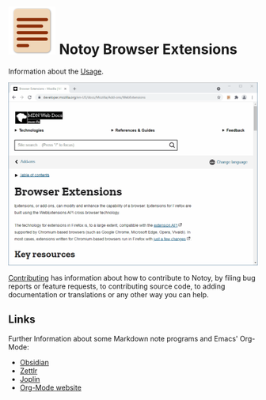 # ![](./images/icon_transp_96.png) Notoy Browser Extensions

Information about the [Usage](./usage.md).

![GIF showing the usage of the Notoy browser extension](./images/video_en_mdn.gif)

[Contributing](./contributing.md) has information about how to contribute to Notoy, by
filing bug reports or feature requests, to contributing source code, to adding documentation
or translations or any other way you can help.

## Links

Further Information about some Markdown note programs and Emacs' Org-Mode:

- [Obsidian](https://obsidian.md/)
- [Zettlr](https://zettlr.com/)
- [Joplin](https://joplinapp.org/)
- [Org-Mode website](https://orgmode.org/)
